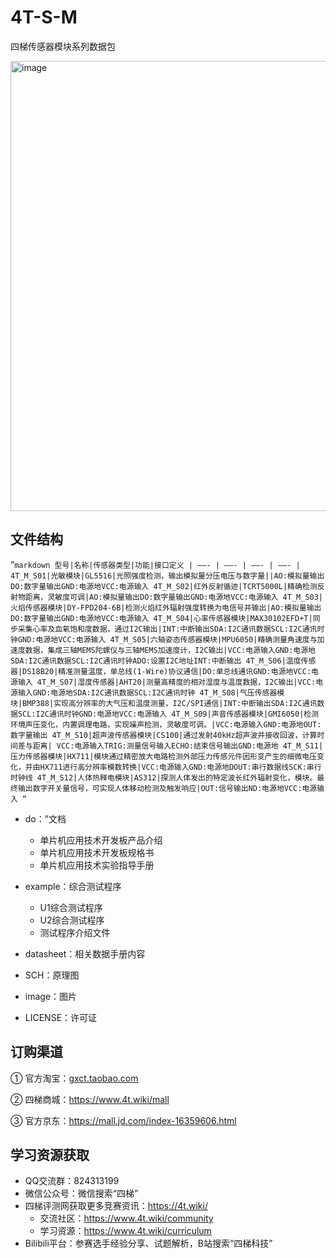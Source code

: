 # 4T-S-M
四梯传感器模块系列数据包

<img width="735" height="720" alt="image" src="https://github.com/user-attachments/assets/8cef82e1-c940-43a3-98b3-099669029160" />

## 文件结构
“`markdown
型号|名称|传感器类型|功能|接口定义
   | ——- | ——- | ——- | ——- |
4T_M_S01|光敏模块|GL5516|光照强度检测，输出模拟量分压电压与数字量||AO:模拟量输出DO:数字量输出GND:电源地VCC:电源输入
4T_M_S02|红外反射循迹|TCRT5000L|精确检测反射物距离，灵敏度可调|AO:模拟量输出DO:数字量输出GND:电源地VCC:电源输入
4T_M_S03|火焰传感器模块|DY-FPD204-6B|检测火焰红外辐射强度转换为电信号并输出|AO:模拟量输出DO:数字量输出GND:电源地VCC:电源输入
4T_M_S04|心率传感器模块|MAX30102EFD+T|同步采集心率及血氧饱和度数据，通过I2C输出|INT:中断输出SDA:I2C通讯数据SCL:I2C通讯时钟GND:电源地VCC:电源输入
4T_M_S05|六轴姿态传感器模块|MPU6050|精确测量角速度与加速度数据，集成三轴MEMS陀螺仪与三轴MEMS加速度计，I2C输出|VCC:电源输入GND:电源地SDA:I2C通讯数据SCL:I2C通讯时钟ADO:设置I2C地址INT:中断输出
4T_M_S06|温度传感器|DS18B20|精准测量温度，单总线(1-Wire)协议通信|DO:单总线通讯GND:电源地VCC:电源输入
4T_M_S07|湿度传感器|AHT20|测量高精度的相对湿度与温度数据，I2C输出|VCC:电源输入GND:电源地SDA:I2C通讯数据SCL:I2C通讯时钟
4T_M_S08|气压传感器模块|BMP388|实现高分辨率的大气压和温度测量，I2C/SPI通信|INT:中断输出SDA:I2C通讯数据SCL:I2C通讯时钟GND:电源地VCC:电源输入
4T_M_S09|声音传感器模块|GMI6050|检测环境声压变化，内置调理电路，实现噪声检测，灵敏度可调。|VCC:电源输入GND:电源地OUT:数字量输出
4T_M_S10|超声波传感器模块|CS100|通过发射40kHz超声波并接收回波，计算时间差与距离|	VCC:电源输入TRIG:测量信号输入ECHO:结束信号输出GND:电源地
4T_M_S11|压力传感器模块|HX711|模块通过精密放大电路检测外部压力传感元件因形变产生的细微电压变化，并由HX711进行高分辨率模数转换|VCC:电源输入GND:电源地DOUT:串行数据线SCK:串行时钟线
4T_M_S12|人体热释电模块|AS312|探测人体发出的特定波长红外辐射变化，模块。最终输出数字开关量信号，可实现人体移动检测及触发响应|OUT:信号输出ND:电源地VCC:电源输入
   “`
- do：”文档
  - 单片机应用技术开发板产品介绍
  - 单片机应用技术开发板规格书 
  - 单片机应用技术实验指导手册
- example：综合测试程序
  - U1综合测试程序
  - U2综合测试程序
  - 测试程序介绍文件
- datasheet：相关数据手册内容
  
- SCH：原理图

- image：图片
  
- LICENSE：许可证
  

## 订购渠道

① 官方淘宝：[gxct.taobao.com]()

② 四梯商城：https://www.4t.wiki/mall

③ 官方京东：https://mall.jd.com/index-16359606.html

## 学习资源获取

- QQ交流群：824313199
- 微信公众号：微信搜索“四梯”
- 四梯评测网获取更多竞赛资讯：https://4t.wiki/
  - 交流社区：https://www.4t.wiki/community
  - 学习资源：https://www.4t.wiki/curriculum
- Bilibili平台：参赛选手经验分享、试题解析，B站搜索“四梯科技”
